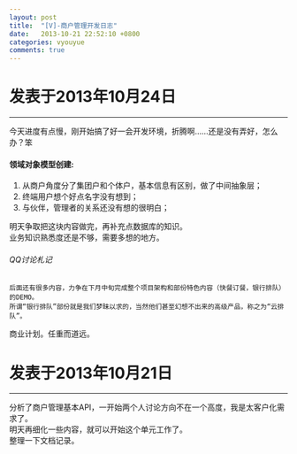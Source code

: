 ```yaml
---
layout: post
title:  "[V]-商户管理开发日志"
date:   2013-10-21 22:52:10 +0800
categories: vyouyue
comments: true
---
```


# 发表于2013年10月24日
***
今天进度有点慢，刚开始搞了好一会开发环境，折腾啊……还是没有弄好，怎么办？笨

#### 领域对象模型创建:
1. 从商户角度分了集团户和个体户，基本信息有区别，做了中间抽象层；
2. 终端用户想个好点名字没有想到；
3. 与伙伴，管理者的关系还没有想的很明白；

明天争取把这块内容做完，再补充点数据库的知识。   
业务知识熟悉度还是不够，需要多想的地方。   

###### QQ讨论札记
```
后面还有很多内容，力争在下月中旬完成整个项目架构和部份特色内容（快餐订餐，银行排队）的DEMO。     
所谓“银行排队”部份就是我们梦昧以求的，当然他们甚至幻想不出来的高级产品，称之为“云排队”。    
```

商业计划。任重而道远。   


# 发表于2013年10月21日
***
分析了商户管理基本API，一开始两个人讨论方向不在一个高度，我是太客户化需求了。   
明天再细化一些内容，就可以开始这个单元工作了。    
整理一下文档记录。   